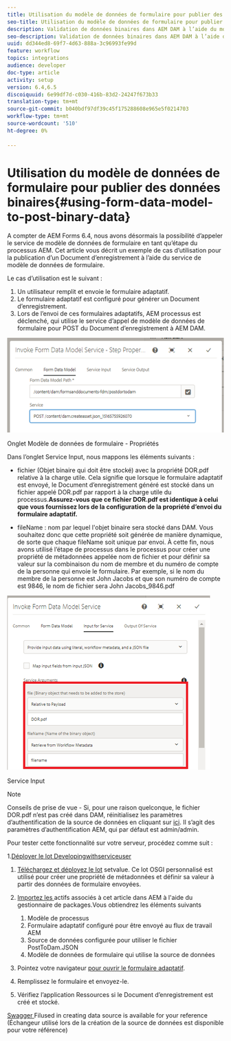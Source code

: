 ```yaml
---
title: Utilisation du modèle de données de formulaire pour publier des données binaires
seo-title: Utilisation du modèle de données de formulaire pour publier des données binaires
description: Validation de données binaires dans AEM DAM à l’aide du modèle de données de formulaire
seo-description: Validation de données binaires dans AEM DAM à l’aide du modèle de données de formulaire
uuid: dd344ed8-69f7-4d63-888a-3c96993fe99d
feature: workflow
topics: integrations
audience: developer
doc-type: article
activity: setup
version: 6.4,6.5
discoiquuid: 6e99df7d-c030-416b-83d2-24247f673b33
translation-type: tm+mt
source-git-commit: b040bdf97df39c45f175288608e965e5f0214703
workflow-type: tm+mt
source-wordcount: '510'
ht-degree: 0%

---
```



# Utilisation du modèle de données de formulaire pour publier des données binaires{#using-form-data-model-to-post-binary-data}

A compter de AEM Forms 6.4, nous avons désormais la possibilité d’appeler le service de modèle de données de formulaire en tant qu’étape du processus AEM. Cet article vous décrit un exemple de cas d’utilisation pour la publication d’un Document d’enregistrement à l’aide du service de modèle de données de formulaire.

Le cas d’utilisation est le suivant :

1. Un utilisateur remplit et envoie le formulaire adaptatif.
1. Le formulaire adaptatif est configuré pour générer un Document d’enregistrement.
1. Lors de l’envoi de ces formulaires adaptatifs, AEM processus est déclenché, qui utilise le service d’appel de modèle de données de formulaire pour POST du Document d’enregistrement à AEM DAM.

![posttodam](assets/posttodamshot1.png)

Onglet Modèle de données de formulaire - Propriétés

Dans l’onglet Service Input, nous mappons les éléments suivants :

* fichier (Objet binaire qui doit être stocké) avec la propriété DOR.pdf relative à la charge utile. Cela signifie que lorsque le formulaire adaptatif est envoyé, le Document d’enregistrement généré est stocké dans un fichier appelé DOR.pdf par rapport à la charge utile du processus.**Assurez-vous que ce fichier DOR.pdf est identique à celui que vous fournissez lors de la configuration de la propriété d’envoi du formulaire adaptatif.**

* fileName : nom par lequel l&#39;objet binaire sera stocké dans DAM. Vous souhaitez donc que cette propriété soit générée de manière dynamique, de sorte que chaque fileName soit unique par envoi. À cette fin, nous avons utilisé l’étape de processus dans le processus pour créer une propriété de métadonnées appelée nom de fichier et pour définir sa valeur sur la combinaison du nom de membre et du numéro de compte de la personne qui envoie le formulaire. Par exemple, si le nom du membre de la personne est John Jacobs et que son numéro de compte est 9846, le nom de fichier sera John Jacobs_9846.pdf

![fdmserviceinput](assets/fdminputservice.png)

Service Input

>[!NOTE]
>
>Conseils de prise de vue - Si, pour une raison quelconque, le fichier DOR.pdf n’est pas créé dans DAM, réinitialisez les paramètres d’authentification de la source de données en cliquant sur [ici](http://localhost:4502/mnt/overlay/fd/fdm/gui/components/admin/fdmcloudservice/properties.html?item=%2Fconf%2Fglobal%2Fsettings%2Fcloudconfigs%2Ffdm%2Fpostdortodam). Il s’agit des paramètres d’authentification AEM, qui par défaut est admin/admin.

Pour tester cette fonctionnalité sur votre serveur, procédez comme suit :

1.[Déployer le lot Developingwithserviceuser](/help/forms/assets/common-osgi-bundles/DevelopingWithServiceUser.jar)

1. [Téléchargez et déployez le lot](/help/forms/assets/common-osgi-bundles/SetValueApp.core-1.0-SNAPSHOT.jar) setvalue. Ce lot OSGI personnalisé est utilisé pour créer une propriété de métadonnées et définir sa valeur à partir des données de formulaire envoyées.

1. [Importez les ](assets/postdortodam.zip) actifs associés à cet article dans AEM à l&#39;aide du gestionnaire de packages.Vous obtiendrez les éléments suivants

   1. Modèle de processus
   1. Formulaire adaptatif configuré pour être envoyé au flux de travail AEM
   1. Source de données configurée pour utiliser le fichier PostToDam.JSON
   1. Modèle de données de formulaire qui utilise la source de données

1. Pointez votre navigateur [pour ouvrir le formulaire adaptatif](http://localhost:4502/content/dam/formsanddocuments/helpx/timeoffrequestform/jcr:content?wcmmode=disabled).
1. Remplissez le formulaire et envoyez-le.
1. Vérifiez l’application Ressources si le Document d’enregistrement est créé et stocké.


[Swagger ](http://localhost:4502/conf/global/settings/cloudconfigs/fdm/postdortodam/jcr:content/swaggerFile) Filused in creating data source is available for your reference (Échangeur utilisé lors de la création de la source de données est disponible pour votre référence)
